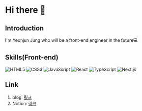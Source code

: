 # Hi there 👋

## Introduction
I'm Yeonjun Jung who will be a front-end engineer in the future💻

## Skills(Front-end)
![HTML5](https://img.shields.io/badge/HTML5-E34F26?style=for-the-flat-square&logo=HTML5&logoColor=ffffff) ![CSS3](https://img.shields.io/badge/CSS3-1572B6?style=for-the-flat-square&logo=CSS3&logoColor=ffffff) ![JavaScript](https://img.shields.io/badge/JavaScript-F7DF1E?style=for-the-flat-square&logo=JavaScript&logoColor=ffffff) ![React](https://img.shields.io/badge/React-61DAFB?style=for-the-flat-square&logo=react&logoColor=ffffff)
![TypeScript](https://img.shields.io/badge/TypeScript-3178C6?style=for-the-flat-square&logo=TypeScript&logoColor=ffffff) ![Next.js](https://img.shields.io/badge/Next.js-000000?style=for-the-flat-square&logo=Next.js&logoColor=ffffff)

## Link
1) blog: [링크](https://chadolbaegi128.tistory.com/)
2) Notion: [링크](https://yeonjun128.notion.site/deb644c7336d4a4b929e6f822468e11c?pvs=4)
<!--
**Chadolbaegi128/Chadolbaegi128** is a ✨ _special_ ✨ repository because its `README.md` (this file) appears on your GitHub profile.

Here are some ideas to get you started:

- 🔭 I’m currently working on ...
- 🌱 I’m currently learning ...
- 👯 I’m looking to collaborate on ...
- 🤔 I’m looking for help with ...
- 💬 Ask me about ...
- 📫 How to reach me: ...
- 😄 Pronouns: ...
- ⚡ Fun fact: ...
-->
